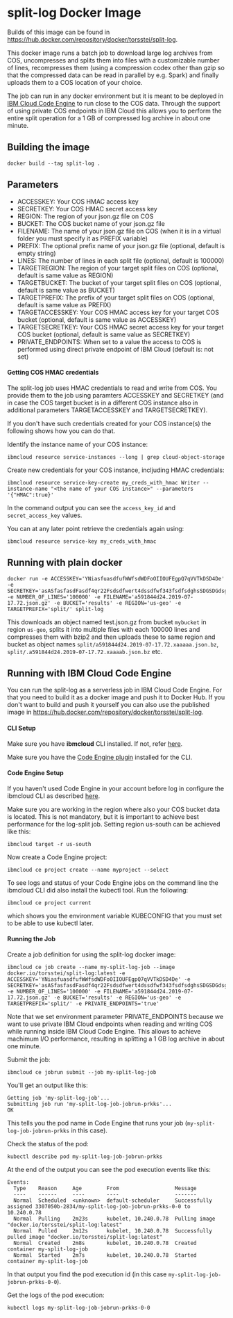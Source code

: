 
# split-log Docker Image
Builds of this image can be found in https://hub.docker.com/repository/docker/torsstei/split-log.

This docker image runs a batch job to download large log archives from COS, uncompresses and splits them into files with a customizable number of lines, recompresses them (using a compression codex other than gzip so that the compressed data can be read in parallel by e.g. Spark) and finally uploads them to a COS location of your choice.

The job can run in any docker environment but it is meant to be deployed in [IBM Cloud Code Engine](https://www.ibm.com/cloud/blog/announcements/ibm-cloud-code-engine?_ga=2.63441191.966808581.1603006777-504646121.1603006777) to run close to the COS data. Through the support of using private COS endpoints in IBM Cloud this allows you to perform the entire split operation for a 1 GB of compressed log archive in about one minute.

## Building the image
```
docker build --tag split-log .
```

## Parameters

 - ACCESSKEY: Your COS HMAC access key
 - SECRETKEY: Your COS HMAC secret access key
 - REGION: The region of your json.gz file on COS
 - BUCKET: The COS bucket name of your json.gz file
 - FILENAME: The name of your json.gz file on COS (when it is in a virtual folder you must specify it as PREFIX variable)
 - PREFIX: The optional prefix name of your json.gz file (optional, default is empty string)
 - LINES: The number of lines in each split file (optional, default is 100000)
 - TARGETREGION: The region of your target split files on COS (optional, default is same value as REGION)
 - TARGETBUCKET: The bucket of your target split files on COS (optional, default is same value as BUCKET)
 - TARGETPREFIX: The prefix of your target split files on COS (optional, default is same value as PREFIX)
 - TARGETACCESSKEY: Your COS HMAC access key for your target COS bucket (optional, default is same value as ACCESSKEY)
 - TARGETSECRETKEY: Your COS HMAC secret access key for your target COS bucket (optional, default is same value as SECRETKEY)
 - PRIVATE_ENDPOINTS: When set to a value the access to COS is performed using direct private endpoint of IBM Cloud (default is: not set)

#### Getting COS HMAC credentials

The split-log job uses HMAC credentials to read and write from COS. You provide them to the job using paramters ACCESSKEY and SECRETKEY (and in case the COS target bucket is in a different COS instance also in additional parameters TARGETACCESSKEY and TARGETSECRETKEY).

If you don't have such credentials created for your COS instance(s) the following shows how you can do that.

Identify the instance name of your COS instance:
```
ibmcloud resource service-instances --long | grep cloud-object-storage
```

Create new credentials for your COS instance, incljuding HMAC credentials:
```
ibmcloud resource service-key-create my_creds_with_hmac Writer --instance-name "<the name of your COS instance>" --parameters '{"HMAC":true}'
```
In the command output you can see the `access_key_id` and `secret_access_key` values.

You can at any later point retrieve the credentials again using:
```
ibmcloud resource service-key my_creds_with_hmac
```


## Running with plain docker

```shell
docker run -e ACCESSKEY='YNiasfuasdfufWWfsdWDFoOIIOUFEgpQ7qVVTkDSD4De' -e SECRETKEY='asASfasfasdFasdf4qr22Fsdsdfwert4dssdfwf343fsdfsdghsSDGSDGdsg' -e NUMBER_OF_LINES='100000' -e FILENAME='a591844d24.2019-07-17.72.json.gz' -e BUCKET='results' -e REGION='us-geo' -e TARGETPREFIX='split/' split-log
```

This downloads an object named test.json.gz from bucket `mybucket` in region `us-geo`, splits it into multiple files with each 100000 lines and compresses them with bzip2 and then uploads these to same region and bucket as object names `split/a591844d24.2019-07-17.72.xaaaaa.json.bz`, `split/.a591844d24.2019-07-17.72.xaaaab.json.bz` etc.

## Running with IBM Cloud Code Engine

You can run the split-log as a serverless job in IBM Cloud Code Engine. For that you need to build it as a docker image and push it to Docker Hub. If you don't want to build and push it yourself you can also use the published image in https://hub.docker.com/repository/docker/torsstei/split-log.

#### CLI Setup

Make sure you have **ibmcloud** CLI installed. If not, refer [here](https://cloud.ibm.com/docs/cli?topic=cli-install-ibmcloud-cli).

Make sure you have the [Code Engine plugin](https://cloud.ibm.com/codeengine/cli) installed for the CLI.

#### Code Engine Setup

If you haven't used Code Engine in your account before log in configure the ibmcloud CLI as described [here](https://cloud.ibm.com/docs/codeengine?topic=codeengine-install-cli).

Make sure you are working in the region where also your COS bucket data is located. This is not mandatory, but it is important to achieve best performance for the log-split job. Setting region us-south can be achieved like this:
```
ibmcloud target -r us-south
```

Now create a Code Engine project:
```
ibmcloud ce project create --name myproject --select
```

To see logs and status of your Code Engine jobs on the command line the ibmcloud CLI did also install the kubectl tool. Run the following:
```
ibmcloud ce project current
```
which shows you the environment variable KUBECONFIG that you must set to be able to use kubectl later.

#### Running the Job

Create a job definition for using the split-log docker image:
```
ibmcloud ce job create --name my-split-log-job --image docker.io/torsstei/split-log:latest -e ACCESSKEY='YNiasfuasdfufWWfsdWDFoOIIOUFEgpQ7qVVTkDSD4De' -e SECRETKEY='asASfasfasdFasdf4qr22Fsdsdfwert4dssdfwf343fsdfsdghsSDGSDGdsg' -e NUMBER_OF_LINES='100000' -e FILENAME='a591844d24.2019-07-17.72.json.gz' -e BUCKET='results' -e REGION='us-geo' -e TARGETPREFIX='split/' -e PRIVATE_ENDPOINTS='true'
```
Note that we set environment parameter PRIVATE_ENDPOINTS because we want to use private IBM Cloud endpoints when reading and writing COS while running inside IBM Cloud Code Engine. This allows to achieve machimum I/O performance, resulting in splitting a 1 GB log archive in about one minute.

Submit the job:
```
ibmcloud ce jobrun submit --job my-split-log-job
```
You'll get an output like this:
```
Getting job 'my-split-log-job'...
Submitting job run 'my-split-log-job-jobrun-prkks'...
OK
```
This tells you the pod name in Code Engine that runs your job (`my-split-log-job-jobrun-prkks` in this case).

Check the status of the pod:
```
kubectl describe pod my-split-log-job-jobrun-prkks
```
At the end of the output you can see the pod execution events like this:
```
Events:
  Type    Reason     Age        From                  Message
  ----    ------     ----       ----                  -------
  Normal  Scheduled  <unknown>  default-scheduler     Successfully assigned 3307050b-2834/my-split-log-job-jobrun-prkks-0-0 to 10.240.0.78
  Normal  Pulling    2m23s      kubelet, 10.240.0.78  Pulling image "docker.io/torsstei/split-log:latest"
  Normal  Pulled     2m12s      kubelet, 10.240.0.78  Successfully pulled image "docker.io/torsstei/split-log:latest"
  Normal  Created    2m8s       kubelet, 10.240.0.78  Created container my-split-log-job
  Normal  Started    2m7s       kubelet, 10.240.0.78  Started container my-split-log-job
```
In that output you find the pod execution id (in this case `my-split-log-job-jobrun-prkks-0-0`).


Get the logs of the pod execution:
```
kubectl logs my-split-log-job-jobrun-prkks-0-0
```


